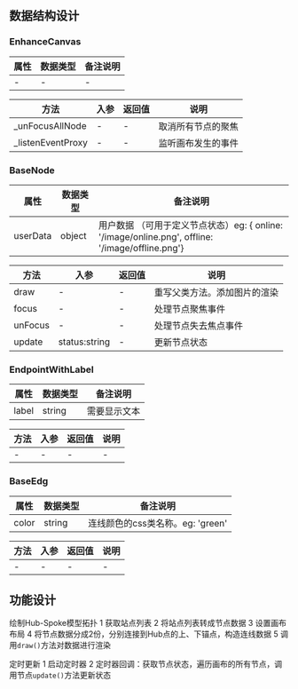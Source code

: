 ## 数据结构设计

### EnhanceCanvas
|属性|数据类型|备注说明|
|-|-|-|
|-|-|-|

|方法|入参|返回值|说明|
|-|-|-|-|
|_unFocusAllNode|-|-|取消所有节点的聚焦|
|_listenEventProxy|-|-|监听画布发生的事件|

### BaseNode
|属性|数据类型|备注说明|
|-|-|-|
|userData|object|用户数据 （可用于定义节点状态）eg: { online: '/image/online.png', offline: '/image/offline.png'}|

|方法|入参|返回值|说明|
|-|-|-|-|
|draw|-|-|重写父类方法。添加图片的渲染|
|focus|-|-|处理节点聚焦事件|
|unFocus|-|-|处理节点失去焦点事件|
|update|status:string|-|更新节点状态|

### EndpointWithLabel
|属性|数据类型|备注说明|
|-|-|-|
|label|string|需要显示文本|

|方法|入参|返回值|说明|
|-|-|-|-|
|-|-|-|-|

### BaseEdg
|属性|数据类型|备注说明|
|-|-|-|
|color|string|连线颜色的css类名称。eg: 'green'|

|方法|入参|返回值|说明|
|-|-|-|-|
|-|-|-|-|


## 功能设计
绘制Hub-Spoke模型拓扑
1 获取站点列表
2 将站点列表转成节点数据
3 设置画布布局
4 将节点数据分成2份，分别连接到Hub点的上、下锚点，构造连线数据
5 调用`draw()`方法对数据进行渲染


定时更新
1 启动定时器
2 定时器回调：获取节点状态，遍历画布的所有节点，调用节点`update()`方法更新状态
